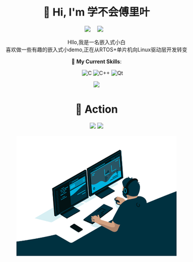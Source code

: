 <div align="center">

# 🙋 Hi, I'm 学不会傅里叶
<!-- 个人资料徽标 -->

  <a href="https://laozhichi.github.io/"><img src="https://img.shields.io/badge/website-个人博客-blue"></a>&emsp;
  <a href="https://space.bilibili.com/1823467421"><img src="https://img.shields.io/badge/bilibili-B%E7%AB%99-ff69b4"></a>&emsp;

Hllo,我是一名嵌入式小白<br>喜欢做一些有趣的嵌入式小demo,正在从RTOS+单片机向Linux驱动层开发转变

💪 **My Current Skills**:

&emsp;&emsp;
![C](https://img.shields.io/badge/c-%2300599C.svg?style=flat-square&logo=c&logoColor=white)
![C++](https://img.shields.io/badge/-C++-00599C?style=flat-square&logo=c)
![Qt](https://img.shields.io/badge/Qt-%23217346.svg?style=style=flat-square&logo=Qt&logoColor=white)

<div align="center"><img src="https://cdn.cbd.int/anzhiyu-assets@1.0.11/image/common/github-info/personal-homepage-banner.jpg" /></div>

# 🚀 Action

<!-- GitHub数据统计 -->

<div align="center">
  <img height="135px" src="https://github-readme-stats.vercel.app/api?username=laozhichi&hide_title=true&hide_border=true&show_icons=trueline_height=21&text_color=000&icon_color=000&bg_color=0,ea6161,ffc64d,fffc4d,52fa5a&theme=graywhite" />
  <img height="135px" src="https://github-readme-stats.vercel.app/api/top-langs/?username=laozhchi&hide_title=true&hide_border=true&layout=compact&langs_count=6&text_color=000&icon_color=fff&bg_color=0,52fa5a,4dfcff,c64dff&theme=graywhite" />
</div>

<br>

<center><img src="./images/code.gif" width = "430" height = ""></center>

</div>
